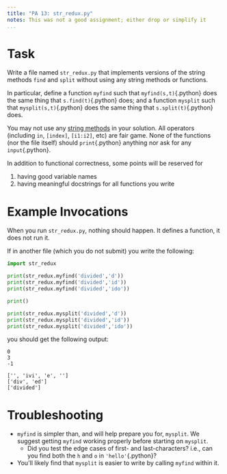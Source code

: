 ```yaml
---
title: "PA 13: str_redux.py"
notes: This was not a good assignment; either drop or simplify it
...
```


# Task

Write a file named `str_redux.py` that implements versions of the string methods `find` and `split` without using any string methods or functions.

In particular, define a function `myfind` such that `myfind(s,t)`{.python} does the same thing that `s.find(t)`{.python} does;
and a function `mysplit` such that `mysplit(s,t)`{.python} does the same thing that `s.split(t)`{.python} does.

You may not use any [string methods](https://docs.python.org/3.6/library/stdtypes.html#string-methods) in your solution.
All operators (including `in`, `[index]`, `[i1:i2]`, etc) are fair game.
None of the functions (nor the file itself) should `print`{.python} anything nor ask for any `input`{.python}.

In addition to functional correctness, some points will be reserved for

1.  having good variable names
1.  having meaningful docstrings for all functions you write

# Example Invocations

When you run `str_redux.py`, nothing should happen.
It defines a function, it does not run it.

If in another file (which you do not submit) you write the following:

````python
import str_redux

print(str_redux.myfind('divided','d'))
print(str_redux.myfind('divided','id'))
print(str_redux.myfind('divided','ido'))

print()

print(str_redux.mysplit('divided','d'))
print(str_redux.mysplit('divided','id'))
print(str_redux.mysplit('divided','ido'))
````

you should get the following output:

````
0
3
-1

['', 'ivi', 'e', '']
['div', 'ed']
['divided']
````

# Troubleshooting

- `myfind` is simpler than, and will help prepare you for, `mysplit`. We suggest getting `myfind` working properly before starting on `mysplit`.
    - Did you test the edge cases of first- and last-characters? i.e., can you find both the `h` and `o` in `'hello'`{.python}?
- You'll likely find that `mysplit` is easier to write by calling `myfind` within it.
